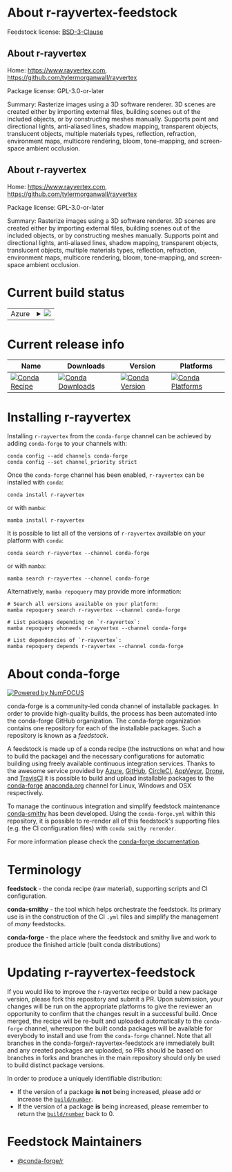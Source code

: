 About r-rayvertex-feedstock
===========================

Feedstock license: [BSD-3-Clause](https://github.com/conda-forge/r-rayvertex-feedstock/blob/main/LICENSE.txt)


About r-rayvertex
-----------------

Home: https://www.rayvertex.com, https://github.com/tylermorganwall/rayvertex

Package license: GPL-3.0-or-later

Summary: Rasterize images using a 3D software renderer. 3D scenes are created either by importing external files, building scenes out of the included objects, or by constructing meshes manually. Supports point and directional lights, anti-aliased lines, shadow mapping, transparent objects, translucent objects, multiple materials types, reflection, refraction, environment maps, multicore rendering, bloom, tone-mapping, and screen-space ambient occlusion.

About r-rayvertex
-----------------

Home: https://www.rayvertex.com, https://github.com/tylermorganwall/rayvertex

Package license: GPL-3.0-or-later

Summary: Rasterize images using a 3D software renderer. 3D scenes are created either by importing external files, building scenes out of the included objects, or by constructing meshes manually. Supports point and directional lights, anti-aliased lines, shadow mapping, transparent objects, translucent objects, multiple materials types, reflection, refraction, environment maps, multicore rendering, bloom, tone-mapping, and screen-space ambient occlusion.

Current build status
====================


<table>
    
  <tr>
    <td>Azure</td>
    <td>
      <details>
        <summary>
          <a href="https://dev.azure.com/conda-forge/feedstock-builds/_build/latest?definitionId=24520&branchName=main">
            <img src="https://dev.azure.com/conda-forge/feedstock-builds/_apis/build/status/r-rayvertex-feedstock?branchName=main">
          </a>
        </summary>
        <table>
          <thead><tr><th>Variant</th><th>Status</th></tr></thead>
          <tbody><tr>
              <td>linux_64</td>
              <td>
                <a href="https://dev.azure.com/conda-forge/feedstock-builds/_build/latest?definitionId=24520&branchName=main">
                  <img src="https://dev.azure.com/conda-forge/feedstock-builds/_apis/build/status/r-rayvertex-feedstock?branchName=main&jobName=linux&configuration=linux%20linux_64_" alt="variant">
                </a>
              </td>
            </tr><tr>
              <td>osx_64</td>
              <td>
                <a href="https://dev.azure.com/conda-forge/feedstock-builds/_build/latest?definitionId=24520&branchName=main">
                  <img src="https://dev.azure.com/conda-forge/feedstock-builds/_apis/build/status/r-rayvertex-feedstock?branchName=main&jobName=osx&configuration=osx%20osx_64_" alt="variant">
                </a>
              </td>
            </tr>
          </tbody>
        </table>
      </details>
    </td>
  </tr>
</table>

Current release info
====================

| Name | Downloads | Version | Platforms |
| --- | --- | --- | --- |
| [![Conda Recipe](https://img.shields.io/badge/recipe-r--rayvertex-green.svg)](https://anaconda.org/conda-forge/r-rayvertex) | [![Conda Downloads](https://img.shields.io/conda/dn/conda-forge/r-rayvertex.svg)](https://anaconda.org/conda-forge/r-rayvertex) | [![Conda Version](https://img.shields.io/conda/vn/conda-forge/r-rayvertex.svg)](https://anaconda.org/conda-forge/r-rayvertex) | [![Conda Platforms](https://img.shields.io/conda/pn/conda-forge/r-rayvertex.svg)](https://anaconda.org/conda-forge/r-rayvertex) |

Installing r-rayvertex
======================

Installing `r-rayvertex` from the `conda-forge` channel can be achieved by adding `conda-forge` to your channels with:

```
conda config --add channels conda-forge
conda config --set channel_priority strict
```

Once the `conda-forge` channel has been enabled, `r-rayvertex` can be installed with `conda`:

```
conda install r-rayvertex
```

or with `mamba`:

```
mamba install r-rayvertex
```

It is possible to list all of the versions of `r-rayvertex` available on your platform with `conda`:

```
conda search r-rayvertex --channel conda-forge
```

or with `mamba`:

```
mamba search r-rayvertex --channel conda-forge
```

Alternatively, `mamba repoquery` may provide more information:

```
# Search all versions available on your platform:
mamba repoquery search r-rayvertex --channel conda-forge

# List packages depending on `r-rayvertex`:
mamba repoquery whoneeds r-rayvertex --channel conda-forge

# List dependencies of `r-rayvertex`:
mamba repoquery depends r-rayvertex --channel conda-forge
```


About conda-forge
=================

[![Powered by
NumFOCUS](https://img.shields.io/badge/powered%20by-NumFOCUS-orange.svg?style=flat&colorA=E1523D&colorB=007D8A)](https://numfocus.org)

conda-forge is a community-led conda channel of installable packages.
In order to provide high-quality builds, the process has been automated into the
conda-forge GitHub organization. The conda-forge organization contains one repository
for each of the installable packages. Such a repository is known as a *feedstock*.

A feedstock is made up of a conda recipe (the instructions on what and how to build
the package) and the necessary configurations for automatic building using freely
available continuous integration services. Thanks to the awesome service provided by
[Azure](https://azure.microsoft.com/en-us/services/devops/), [GitHub](https://github.com/),
[CircleCI](https://circleci.com/), [AppVeyor](https://www.appveyor.com/),
[Drone](https://cloud.drone.io/welcome), and [TravisCI](https://travis-ci.com/)
it is possible to build and upload installable packages to the
[conda-forge](https://anaconda.org/conda-forge) [anaconda.org](https://anaconda.org/)
channel for Linux, Windows and OSX respectively.

To manage the continuous integration and simplify feedstock maintenance
[conda-smithy](https://github.com/conda-forge/conda-smithy) has been developed.
Using the ``conda-forge.yml`` within this repository, it is possible to re-render all of
this feedstock's supporting files (e.g. the CI configuration files) with ``conda smithy rerender``.

For more information please check the [conda-forge documentation](https://conda-forge.org/docs/).

Terminology
===========

**feedstock** - the conda recipe (raw material), supporting scripts and CI configuration.

**conda-smithy** - the tool which helps orchestrate the feedstock.
                   Its primary use is in the construction of the CI ``.yml`` files
                   and simplify the management of *many* feedstocks.

**conda-forge** - the place where the feedstock and smithy live and work to
                  produce the finished article (built conda distributions)


Updating r-rayvertex-feedstock
==============================

If you would like to improve the r-rayvertex recipe or build a new
package version, please fork this repository and submit a PR. Upon submission,
your changes will be run on the appropriate platforms to give the reviewer an
opportunity to confirm that the changes result in a successful build. Once
merged, the recipe will be re-built and uploaded automatically to the
`conda-forge` channel, whereupon the built conda packages will be available for
everybody to install and use from the `conda-forge` channel.
Note that all branches in the conda-forge/r-rayvertex-feedstock are
immediately built and any created packages are uploaded, so PRs should be based
on branches in forks and branches in the main repository should only be used to
build distinct package versions.

In order to produce a uniquely identifiable distribution:
 * If the version of a package **is not** being increased, please add or increase
   the [``build/number``](https://docs.conda.io/projects/conda-build/en/latest/resources/define-metadata.html#build-number-and-string).
 * If the version of a package **is** being increased, please remember to return
   the [``build/number``](https://docs.conda.io/projects/conda-build/en/latest/resources/define-metadata.html#build-number-and-string)
   back to 0.

Feedstock Maintainers
=====================

* [@conda-forge/r](https://github.com/orgs/conda-forge/teams/r/)

